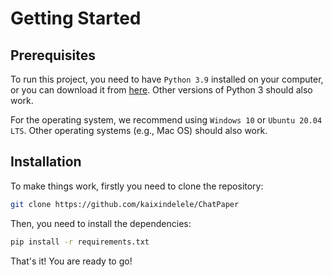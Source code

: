 # Getting Started

## Prerequisites
To run this project, you need to have `Python 3.9` installed on your computer, or you can download it from [here](https://www.python.org/downloads/). Other versions of Python 3 should also work.

For the operating system, we recommend using `Windows 10` or `Ubuntu 20.04 LTS`. Other operating systems (e.g., Mac OS) should also work.

## Installation

To make things work, firstly you need to clone the repository:

```bash
git clone https://github.com/kaixindelele/ChatPaper
```

Then, you need to install the dependencies:

```bash
pip install -r requirements.txt
```

That's it! You are ready to go!